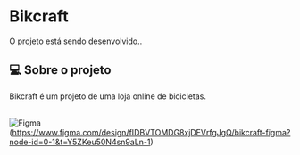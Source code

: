 # Bikcraft
O projeto está sendo desenvolvido.. 


## 💻 Sobre o projeto
Bikcraft é um projeto de uma loja online de bicicletas.
<br>
<br>

 ![Figma](https://img.shields.io/badge/figma-%23F24E1E.svg?style=for-the-badge&logo=figma&logoColor=white)
  (https://www.figma.com/design/fIDBVTOMDG8xjDEVrfgJgQ/bikcraft-figma?node-id=0-1&t=Y5ZKeu50N4sn9aLn-1)


